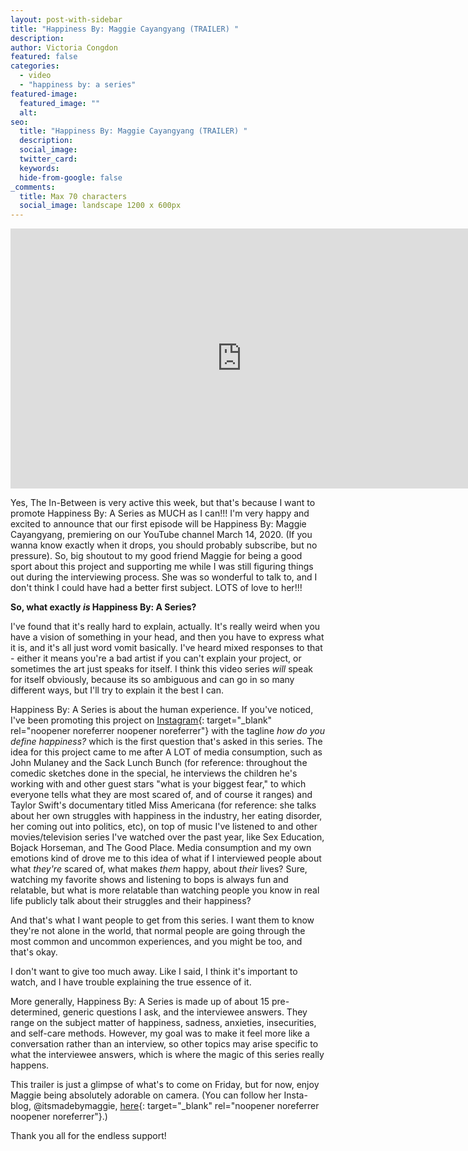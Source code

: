 ```yaml
---
layout: post-with-sidebar
title: "Happiness By: Maggie Cayangyang (TRAILER) "
description:
author: Victoria Congdon
featured: false
categories:
  - video
  - "happiness by: a series"
featured-image:
  featured_image: ""
  alt:
seo:
  title: "Happiness By: Maggie Cayangyang (TRAILER) "
  description:
  social_image:
  twitter_card:
  keywords:
  hide-from-google: false
_comments:
  title: Max 70 characters
  social_image: landscape 1200 x 600px
---
```


<div class="cms-embed" data-cms-embed="PGlmcmFtZSB3aWR0aD0iNzQwIiBoZWlnaHQ9IjQxNiIgc3JjPSJodHRwczovL3d3dy55b3V0dWJlLmNvbS9lbWJlZC80UEp5WGU0THh6NCIgdGl0bGU9IkhhcHBpbmVzcyBCeTogTWFnZ2llIENheWFuZ3lhbmcgKFRyYWlsZXIpIiBmcmFtZWJvcmRlcj0iMCIgYWxsb3c9ImFjY2VsZXJvbWV0ZXI7IGF1dG9wbGF5OyBjbGlwYm9hcmQtd3JpdGU7IGVuY3J5cHRlZC1tZWRpYTsgZ3lyb3Njb3BlOyBwaWN0dXJlLWluLXBpY3R1cmU7IHdlYi1zaGFyZSIgYWxsb3dmdWxsc2NyZWVuPjwvaWZyYW1lPg=="><iframe width="740" height="416" src="https://www.youtube.com/embed/4PJyXe4Lxz4" title="Happiness By: Maggie Cayangyang (Trailer)" frameborder="0" allow="accelerometer; autoplay; clipboard-write; encrypted-media; gyroscope; picture-in-picture; web-share" allowfullscreen=""></iframe></div>

Yes, The In-Between is very active this week, but that's because I want to promote Happiness By: A Series as MUCH as I can!!! I'm very happy and excited to announce that our first episode will be Happiness By: Maggie Cayangyang, premiering on our YouTube channel March 14, 2020. (If you wanna know exactly when it drops, you should probably subscribe, but no pressure). So, big shoutout to my good friend Maggie for being a good sport about this project and supporting me while I was still figuring things out during the interviewing process. She was so wonderful to talk to, and I don't think I could have had a better first subject. LOTS of love to her!!!

**So, what exactly _is_ Happiness By: A Series?**

I've found that it's really hard to explain, actually. It's really weird when you have a vision of something in your head, and then you have to express what it is, and it's all just word vomit basically. I've heard mixed responses to that - either it means you're a bad artist if you can't explain your project, or sometimes the art just speaks for itself. I think this video series _will_ speak for itself obviously, because its so ambiguous and can go in so many different ways, but I'll try to explain it the best I can.

Happiness By: A Series is about the human experience. If you've noticed, I've been promoting this project on [<u>Instagram</u>](https://www.instagram.com/theinbetween_blog/){: target="\_blank" rel="noopener noreferrer noopener noreferrer"} with the tagline _how do you define happiness?_ which is the first question that's asked in this series. The idea for this project came to me after A LOT of media consumption, such as John Mulaney and the Sack Lunch Bunch (for reference: throughout the comedic sketches done in the special, he interviews the children he's working with and other guest stars "what is your biggest fear," to which everyone tells what they are most scared of, and of course it ranges) and Taylor Swift's documentary titled Miss Americana (for reference: she talks about her own struggles with happiness in the industry, her eating disorder, her coming out into politics, etc), on top of music I've listened to and other movies/television series I've watched over the past year, like Sex Education, Bojack Horseman, and The Good Place. Media consumption and my own emotions kind of drove me to this idea of what if I interviewed people about what _they're_ scared of, what makes _them_ happy, about _their_ lives? Sure, watching my favorite shows and listening to bops is always fun and relatable, but what is more relatable than watching people you know in real life publicly talk about their struggles and their happiness?

And that's what I want people to get from this series. I want them to know they're not alone in the world, that normal people are going through the most common and uncommon experiences, and you might be too, and that's okay.

I don't want to give too much away. Like I said, I think it's important to watch, and I have trouble explaining the true essence of it.

More generally, Happiness By: A Series is made up of about 15 pre-determined, generic questions I ask, and the interviewee answers. They range on the subject matter of happiness, sadness, anxieties, insecurities, and self-care methods. However, my goal was to make it feel more like a conversation rather than an interview, so other topics may arise specific to what the interviewee answers, which is where the magic of this series really happens.

This trailer is just a glimpse of what's to come on Friday, but for now, enjoy Maggie being absolutely adorable on camera. (You can follow her Insta-blog, @itsmadebymaggie, [<u>here</u>](https://www.instagram.com/itsmadebymaggie/){: target="\_blank" rel="noopener noreferrer noopener noreferrer"}.)

Thank you all for the endless support!
